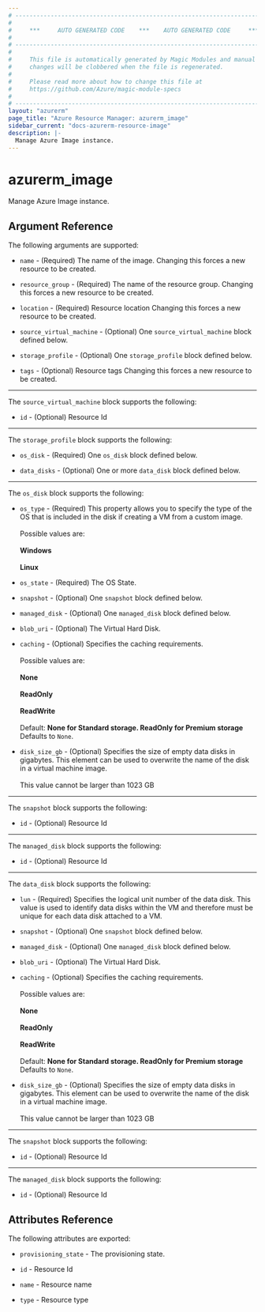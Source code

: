 ```yaml
---
# ----------------------------------------------------------------------------
#
#     ***     AUTO GENERATED CODE    ***    AUTO GENERATED CODE     ***
#
# ----------------------------------------------------------------------------
#
#     This file is automatically generated by Magic Modules and manual
#     changes will be clobbered when the file is regenerated.
#
#     Please read more about how to change this file at
#     https://github.com/Azure/magic-module-specs
#
# ----------------------------------------------------------------------------
layout: "azurerm"
page_title: "Azure Resource Manager: azurerm_image"
sidebar_current: "docs-azurerm-resource-image"
description: |-
  Manage Azure Image instance.
---
```


# azurerm_image

Manage Azure Image instance.


## Argument Reference

The following arguments are supported:

* `name` - (Required) The name of the image. Changing this forces a new resource to be created.

* `resource_group` - (Required) The name of the resource group. Changing this forces a new resource to be created.

* `location` - (Required) Resource location Changing this forces a new resource to be created.

* `source_virtual_machine` - (Optional) One `source_virtual_machine` block defined below.

* `storage_profile` - (Optional) One `storage_profile` block defined below.

* `tags` - (Optional) Resource tags Changing this forces a new resource to be created.

---

The `source_virtual_machine` block supports the following:

* `id` - (Optional) Resource Id

---

The `storage_profile` block supports the following:

* `os_disk` - (Required) One `os_disk` block defined below.

* `data_disks` - (Optional) One or more `data_disk` block defined below.


---

The `os_disk` block supports the following:

* `os_type` - (Required) This property allows you to specify the type of the OS that is included in the disk if creating a VM from a custom image. <br><br> Possible values are: <br><br> **Windows** <br><br> **Linux**

* `os_state` - (Required) The OS State.

* `snapshot` - (Optional) One `snapshot` block defined below.

* `managed_disk` - (Optional) One `managed_disk` block defined below.

* `blob_uri` - (Optional) The Virtual Hard Disk.

* `caching` - (Optional) Specifies the caching requirements. <br><br> Possible values are: <br><br> **None** <br><br> **ReadOnly** <br><br> **ReadWrite** <br><br> Default: **None for Standard storage. ReadOnly for Premium storage** Defaults to `None`.

* `disk_size_gb` - (Optional) Specifies the size of empty data disks in gigabytes. This element can be used to overwrite the name of the disk in a virtual machine image. <br><br> This value cannot be larger than 1023 GB


---

The `snapshot` block supports the following:

* `id` - (Optional) Resource Id

---

The `managed_disk` block supports the following:

* `id` - (Optional) Resource Id

---

The `data_disk` block supports the following:

* `lun` - (Required) Specifies the logical unit number of the data disk. This value is used to identify data disks within the VM and therefore must be unique for each data disk attached to a VM.

* `snapshot` - (Optional) One `snapshot` block defined below.

* `managed_disk` - (Optional) One `managed_disk` block defined below.

* `blob_uri` - (Optional) The Virtual Hard Disk.

* `caching` - (Optional) Specifies the caching requirements. <br><br> Possible values are: <br><br> **None** <br><br> **ReadOnly** <br><br> **ReadWrite** <br><br> Default: **None for Standard storage. ReadOnly for Premium storage** Defaults to `None`.

* `disk_size_gb` - (Optional) Specifies the size of empty data disks in gigabytes. This element can be used to overwrite the name of the disk in a virtual machine image. <br><br> This value cannot be larger than 1023 GB


---

The `snapshot` block supports the following:

* `id` - (Optional) Resource Id

---

The `managed_disk` block supports the following:

* `id` - (Optional) Resource Id

## Attributes Reference

The following attributes are exported:

* `provisioning_state` - The provisioning state.

* `id` - Resource Id

* `name` - Resource name

* `type` - Resource type
